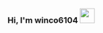 ### Hi, I'm winco6104 <img src="https://media1.giphy.com/media/gM5qFksULw54NMWyry/giphy.gif?cid=ecf05e47tlp7vzpsh81dv435quikb7izh02ed71r1lpjtz8r&rid=giphy.gif&ct=s" width="30px">
